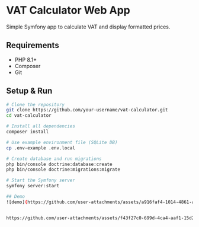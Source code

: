 # VAT Calculator Web App

Simple Symfony app to calculate VAT and display formatted prices.

## Requirements

- PHP 8.1+
- Composer
- Git

## Setup & Run

```bash
# Clone the repository
git clone https://github.com/your-username/vat-calculator.git
cd vat-calculator

# Install all dependencies
composer install

# Use example environment file (SQLite DB)
cp .env-example .env.local

# Create database and run migrations
php bin/console doctrine:database:create
php bin/console doctrine:migrations:migrate

# Start the Symfony server
symfony server:start

## Demo
![demo](https://github.com/user-attachments/assets/a916faf4-1014-4861-aa6e-bf1d945d0ee5)


https://github.com/user-attachments/assets/f43f27c0-699d-4ca4-aaf1-15d2772164b2


